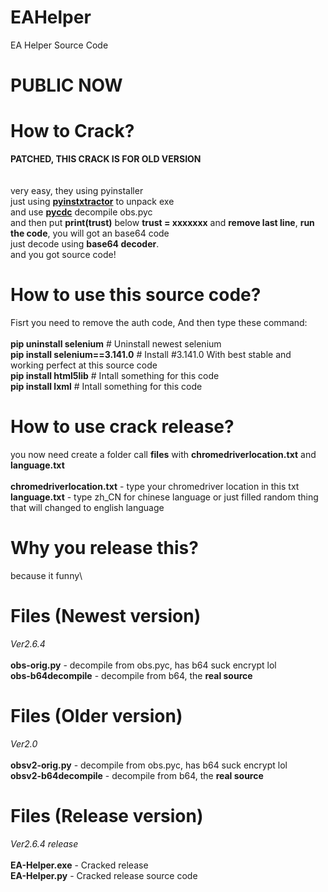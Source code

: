 # EAHelper
EA Helper Source Code
# PUBLIC NOW
# How to Crack?
**PATCHED, THIS CRACK IS FOR OLD VERSION**\
\
\
very easy, they using pyinstaller\
just using **[pyinstxtractor](https://github.com/extremecoders-re/pyinstxtractor)** to unpack exe\
and use **[pycdc](https://github.com/zrax/pycdc)** decompile obs.pyc\
and then put **print(trust)** below **trust = xxxxxxx** and **remove last line**, **run the code**, you will got an base64 code\
just decode using **base64 decoder**.\
and you got source code!


# How to use this source code?
Fisrt you need to remove the auth code, And then type these command:\
\
**pip uninstall selenium** # Uninstall newest selenium\
**pip install selenium==3.141.0** # Install #3.141.0 With best stable and working perfect at this source code\
**pip install html5lib** # Intall something for this code\
**pip install lxml** # Intall something for this code


# How to use crack release?
you now need create a folder call **files** with **chromedriverlocation.txt** and  **language.txt**\
\
**chromedriverlocation.txt** - type your chromedriver location in this txt\
**language.txt** - type zh_CN for chinese language or just filled random thing that will changed to english language


# Why you release this?
because it funny\


# Files (Newest version)
*Ver2.6.4*\
\
**obs-orig.py** - decompile from obs.pyc, has b64 suck encrypt lol\
**obs-b64decompile** - decompile from b64, the **real source**


# Files (Older version)
*Ver2.0*\
\
**obsv2-orig.py** - decompile from obs.pyc, has b64 suck encrypt lol\
**obsv2-b64decompile** - decompile from b64, the **real source**


# Files (Release version)
*Ver2.6.4 release*\
\
**EA-Helper.exe** - Cracked release\
**EA-Helper.py** - Cracked release source code

